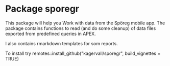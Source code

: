 # Package sporegr
This package will help you Work with data from the Spöreg mobile app. The package contains
functions to read (and do some cleanup) of data files exported from predefined queries in APEX.

I also contains rmarkdown templates for som reports. 

To install try remotes::install_github("kagervall/sporegr", build_vignettes = TRUE)
